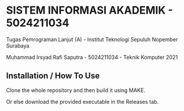 # SISTEM INFORMASI AKADEMIK - 5024211034

Tugas Pemrograman Lanjut (A) - Institut Teknologi Sepuluh Nopember Surabaya

Muhammad Irsyad Rafi Saputra - 5024211034 - Teknik Komputer 2021
## Installation / How To Use

Clone the whole repository and then build it using MAKE.

Or else download the provided executable in the Releases tab.